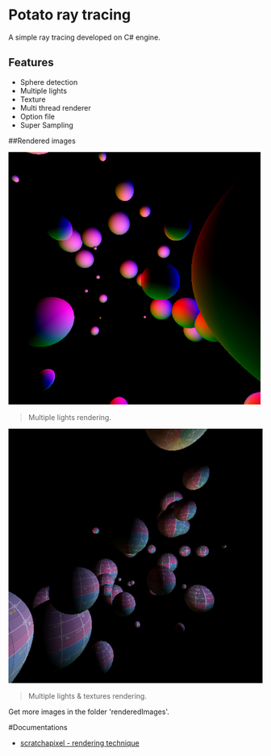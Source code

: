 # Potato ray tracing
A simple ray tracing developed on C# engine.
## Features
- Sphere detection
- Multiple lights
- Texture
- Multi thread renderer
- Option file
- Super Sampling

##Rendered images

![](https://raw.githubusercontent.com/BaboucheOne/PotatoRaytracing/master/renderedImages/27_10_19_image3.bmp)

> Multiple lights rendering.

![](https://raw.githubusercontent.com/BaboucheOne/PotatoRaytracing/master/renderedImages/04_11_19_image1.bmp)

> Multiple lights & textures rendering.

Get more images in the folder 'renderedImages'.

#Documentations
- [scratchapixel - rendering technique](https://www.scratchapixel.com/lessons/3d-basic-rendering/ray-tracing-overview/ray-tracing-rendering-technique-overview)
